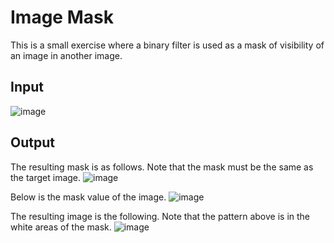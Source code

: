 # Image Mask
This is a small exercise where a binary filter is used as a mask of visibility of an image in another image.

## Input
![image](https://github.com/yantong0116/C-Cpp-Learning/assets/51469882/575fd7b8-3240-48fa-9ade-82a4eed03907)

## Output
The resulting mask is as follows. Note that the mask must be the same as the target image.
![image](https://github.com/yantong0116/C-Cpp-Learning/assets/51469882/fe4b378a-1aae-48e3-a64e-79816749b5eb)

Below is the mask value of the image.
![image](https://github.com/yantong0116/C-Cpp-Learning/assets/51469882/4070b7ae-3efe-460b-82f6-64f1f503aa60)

The resulting image is the following. Note that the pattern above is in the white areas of the mask.
![image](https://github.com/yantong0116/C-Cpp-Learning/assets/51469882/6a1df023-c8b1-419f-ad7f-c95209b68ff2)
